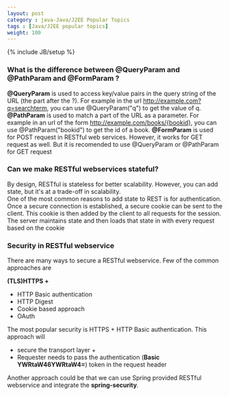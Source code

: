 ```yaml
---
layout: post
category : java-Java/J2EE Popular Topics
tags : [Java/J2EE popular topics]
weight: 100
---
```


{% include JB/setup %}

### What is the difference between @QueryParam and @PathParam and @FormParam ?

**@QueryParam** is used to access key/value pairs in the query string of the URL (the part after the ?). For example in the url http://example.com?q=searchterm, you can use @QueryParam("q") to get the value of q.
**@PathParam** is used to match a part of the URL as a parameter. For example in an url of the form http://example.com/books/{bookid}, you can use @PathParam("bookid") to get the id of a book.
**@FormParam** is used for POST request in RESTful web services. However, it works for GET request as well. But it is recomended to use @QueryParam or @PathParam for GET request


### Can we make RESTful webservices stateful?

By design, RESTful is stateless for better scalability. However, you can add state, but it's at a trade-off in scalability.  
One of the most common reasons to add state to REST is for authentication. Once a secure connection is established, a secure cookie can be sent to the client. This cookie is then added by the client to all requests for the session. The server maintains state and then loads that state in with every request based on the cookie

### Security in RESTful webservice

There are many ways to secure a RESTful webservice. Few of the common approaches are

**(TLS)HTTPS +**
* HTTP Basic authentication
* HTTP Digest
* Cookie based approach
* OAuth

The most popular security is HTTPS + HTTP Basic authentication. This approach will


* secure the transport layer +
* Requester needs to pass the authentication (**Basic YWRtaW46YWRtaW4=**) token in the request header

Another approach could be that we can use Spring provided RESTful webservice and integrate the **spring-security**.
